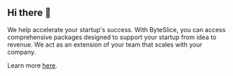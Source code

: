 ## Hi there 👋

We help accelerate your startup's success. With ByteSlice, you can access comprehensive packages designed to support your startup from idea to revenue. We act as an extension of your team that scales with your company.

Learn more [here](https://byteslice.co/).
